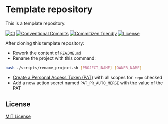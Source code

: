 # Template repository

This is a template repository.

[![CI](https://github.com/aifrak/template-repo/actions/workflows/ci.yml/badge.svg)](https://github.com/aifrak/template-repo/actions/workflows/ci.yml)
[![Conventional Commits](https://img.shields.io/badge/Conventional%20Commits-1.0.0-yellow.svg)](https://conventionalcommits.org)
[![Commitizen friendly](https://img.shields.io/badge/commitizen-friendly-brightgreen.svg)](http://commitizen.github.io/cz-cli/)
[![License](https://img.shields.io/github/license/aifrak/template-repo?color=blue)](https://github.com/aifrak/template-repo/blob/master/LICENSE)

After cloning this template repository:

- Rework the content of `README.md`
- Rename the project with this command:

```bash
bash ./scripts/rename_project.sh [PROJECT_NAME] [OWNER_NAME]
```

- [Create a Personal Access Token (PAT)](https://docs.github.com/en/authentication/keeping-your-account-and-data-secure/creating-a-personal-access-token)
  with all scopes for `repo` checked
- Add a new action secret named `PAT_PR_AUTO_MERGE` with the value of the PAT

## License

[MIT License](https://github.com/aifrak/template-repo/blob/main/LICENSE)
